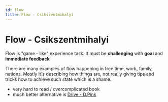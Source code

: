 ```yaml
---
id: flow
title: Flow - Csikszentmihalyi
---
```


# Flow - Csikszentmihalyi

Flow is "game - like" experience task. It must be **challenging** with **goal** and **immediate feedback**

There are many examples of flow happening in free time, work, family, nations. Mostly it's describing how things are, not really giving tips and tricks how to achieve such state which is a shame.

- very hard to read / overcomplicated book
- much better alternative is [Drive - D.Pink](drive.md)
